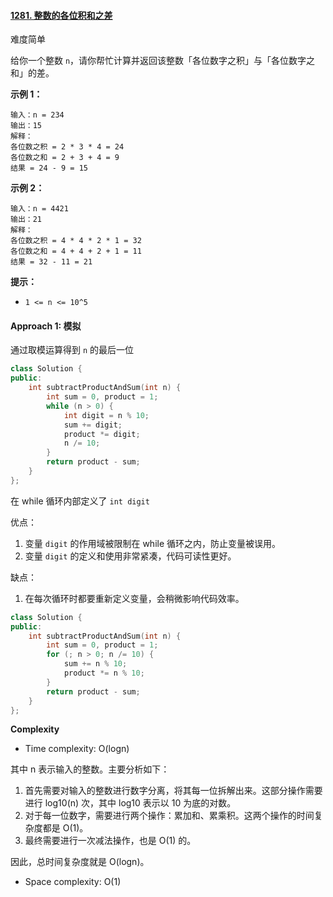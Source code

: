#### [1281. 整数的各位积和之差](https://leetcode.cn/problems/subtract-the-product-and-sum-of-digits-of-an-integer/)

难度简单

给你一个整数 `n`，请你帮忙计算并返回该整数「各位数字之积」与「各位数字之和」的差。

**示例 1：**
```
输入：n = 234
输出：15 
解释：
各位数之积 = 2 * 3 * 4 = 24 
各位数之和 = 2 + 3 + 4 = 9 
结果 = 24 - 9 = 15
```
**示例 2：**
```
输入：n = 4421
输出：21
解释：
各位数之积 = 4 * 4 * 2 * 1 = 32 
各位数之和 = 4 + 4 + 2 + 1 = 11 
结果 = 32 - 11 = 21
```
**提示：**

-   `1 <= n <= 10^5`

#### Approach 1: 模拟
通过取模运算得到 `n` 的最后一位
```cpp
class Solution {
public:
    int subtractProductAndSum(int n) {
        int sum = 0, product = 1;
        while (n > 0) {
            int digit = n % 10;
            sum += digit;
            product *= digit;
            n /= 10;
        }
        return product - sum;
    }
};
```
在 while 循环内部定义了 `int digit`

优点：
1.  变量 `digit` 的作用域被限制在 while 循环之内，防止变量被误用。
2.  变量 `digit` 的定义和使用非常紧凑，代码可读性更好。

缺点：
1.  在每次循环时都要重新定义变量，会稍微影响代码效率。

```cpp
class Solution {
public:
    int subtractProductAndSum(int n) {
        int sum = 0, product = 1;
        for (; n > 0; n /= 10) {
            sum += n % 10;
            product *= n % 10;
        }
        return product - sum;
    }
};
```
**Complexity**
- Time complexity: O(logn)

其中 n 表示输入的整数。主要分析如下：
1.  首先需要对输入的整数进行数字分离，将其每一位拆解出来。这部分操作需要进行 log10(n) 次，其中 log10 表示以 10 为底的对数。
2.  对于每一位数字，需要进行两个操作：累加和、累乘积。这两个操作的时间复杂度都是 O(1)。
3.  最终需要进行一次减法操作，也是 O(1) 的。<br>

因此，总时间复杂度就是 O(logn)。

- Space complexity: O(1)
